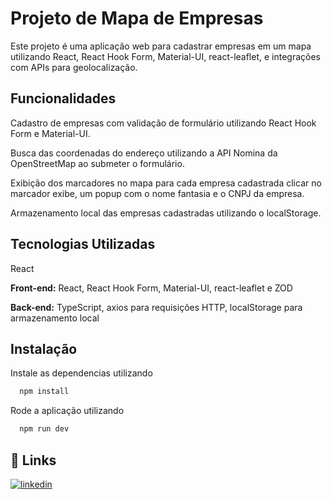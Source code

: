 # Projeto de Mapa de Empresas

Este projeto é uma aplicação web para cadastrar empresas em um mapa utilizando React, React Hook Form, Material-UI, react-leaflet, e integrações com APIs para geolocalização.

## Funcionalidades

Cadastro de empresas com validação de formulário utilizando React Hook Form e Material-UI.

Busca das coordenadas do endereço utilizando a API Nomina da OpenStreetMap ao submeter o formulário.

Exibição dos marcadores no mapa para cada empresa cadastrada clicar no marcador exibe, um popup com o nome fantasia e o CNPJ da empresa.

Armazenamento local das empresas cadastradas utilizando o localStorage.

## Tecnologias Utilizadas

React

**Front-end:** React, React Hook Form, Material-UI, react-leaflet e ZOD

**Back-end:** TypeScript, axios para requisições HTTP, localStorage para armazenamento local

## Instalação

Instale as dependencias utilizando

```bash
  npm install
```

Rode a aplicação utilizando

```bash
  npm run dev
```

## 🔗 Links

[![linkedin](https://img.shields.io/badge/linkedin-0A66C2?style=for-the-badge&logo=linkedin&logoColor=white)](https://www.linkedin.com/in/rafael-romariz-b2b45322b/)
